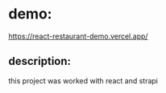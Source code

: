 # demo:
https://react-restaurant-demo.vercel.app/
## description:
this project was worked with react and strapi
